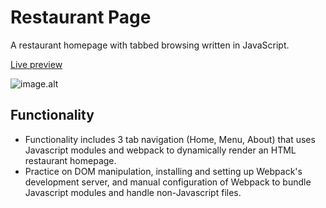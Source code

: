 # Restaurant Page

A restaurant homepage with tabbed browsing written in JavaScript.

[Live preview](https://aliciaxl.github.io/restaurant-page/)

![image.alt](https://github.com/aliciaxl/restaurant-page/blob/fc68104f8745ae07f61bb683b9045b76b44209d2/restaurant-page-live.png)

## Functionality
 - Functionality includes 3 tab navigation (Home, Menu, About) that uses Javascript modules and webpack to dynamically render an HTML restaurant homepage.
 - Practice on DOM manipulation, installing and setting up Webpack's development server, and manual configuration of Webpack to bundle Javascript modules and handle     non-Javascript files. 
